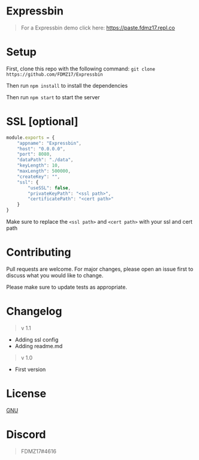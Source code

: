 # Expressbin
> 
> For a Expressbin demo click here: https://paste.fdmz17.repl.co

# Setup
First, clone this repo with the following command: `git clone https://github.com/FDMZ17/Expressbin`

Then run `npm install` to install the dependencies

Then run `npm start` to start the server


# SSL [optional]

```javascript
module.exports = {
	"appname": "Expressbin",
	"host": "0.0.0.0",
	"port": 8080,
	"dataPath": "./data",
	"keyLength": 10,
	"maxLength": 500000,
	"createKey": "",
	"ssl": {
		"useSSL": false,
		"privateKeyPath": "<ssl path>",
		"certificatePath": "<cert path>"
	}
}
```
Make sure to replace the `<ssl path>` and `<cert path>` with your ssl and cert path
	

# Contributing
Pull requests are welcome. For major changes, please open an issue first to discuss what you would like to change.

Please make sure to update tests as appropriate.

# Changelog
> v 1.1
- Adding ssl config
- Adding readme.md

> v 1.0
- First version

# License
[GNU](https://choosealicense.com/licenses/agpl-3.0/)

# Discord
> FDMZ17#4616
